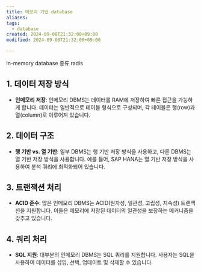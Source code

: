 ```yaml
---
title: 메모리 기반 database
aliases: 
tags:
  - database
created: 2024-09-08T21:32:00+09:00
modified: 2024-09-08T21:32:00+09:00

---
```


in-memory database 종류
radis


## 1. **데이터 저장 방식**

- **인메모리 저장**: 인메모리 DBMS는 데이터를 RAM에 저장하여 빠른 접근을 가능하게 합니다. 데이터는 일반적으로 테이블 형식으로 구성되며, 각 테이블은 행(row)과 열(column)로 이루어져 있습니다.

## 2. **데이터 구조**

- **행 기반 vs. 열 기반**: 일부 DBMS는 행 기반 저장 방식을 사용하고, 다른 DBMS는 열 기반 저장 방식을 사용합니다. 예를 들어, SAP HANA는 열 기반 저장 방식을 사용하여 분석 쿼리에 최적화되어 있습니다.

## 3. **트랜잭션 처리**

- **ACID 준수**: 많은 인메모리 DBMS는 ACID(원자성, 일관성, 고립성, 지속성) 트랜잭션을 지원합니다. 이들은 메모리에 저장된 데이터의 일관성을 보장하는 메커니즘을 갖추고 있습니다.

## 4. **쿼리 처리**

- **SQL 지원**: 대부분의 인메모리 DBMS는 SQL 쿼리를 지원합니다. 사용자는 SQL을 사용하여 데이터를 삽입, 선택, 업데이트 및 삭제할 수 있습니다.